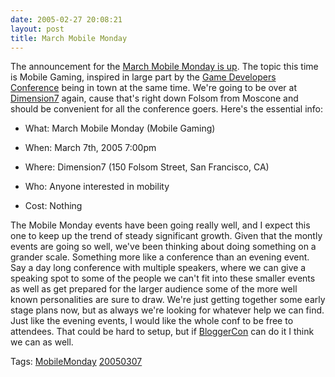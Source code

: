 ```yaml
---
date: 2005-02-27 20:08:21
layout: post
title: March Mobile Monday
---
```


The announcement for the [March Mobile Monday is up](http://www.mobilemonday.com/2005/02/march-mobile-monday.html). The topic this time is Mobile Gaming, inspired in large part by the [Game Developers Conference](http://www.gdconf.com) being in town at the same time. We're going to be over at [Dimension7](http://www.dimension7.com) again, cause that's right down Folsom from Moscone and should be convenient for all the conference goers.  Here's the essential info:







  * What: March Mobile Monday (Mobile Gaming)


  * When: March 7th, 2005 7:00pm


  * Where: Dimension7 (150 Folsom Street, San Francisco, CA)


  * Who: Anyone interested in mobility


  * Cost: Nothing





The Mobile Monday events have been going really well, and I expect this one to keep up the trend of steady significant growth. Given that the montly events are going so well, we've been thinking about doing something on a grander scale. Something more like a conference than an evening event. Say a day long conference with multiple speakers, where we can give a speaking spot to some of the people we can't fit into these smaller events as well as get prepared for the larger audience some of the more well known personalities are sure to draw. We're just getting together some early stage plans now, but as always we're looking for whatever help we can find. Just like the evening events, I would like the whole conf to be free to attendees. That could be hard to setup, but if [BloggerCon](http://www.bloggercon.com/) can do it I think we can as well.





Tags: [MobileMonday](http://technorati.com/tag/mobilemonday) [20050307](http://technorati.com/tag/20050307)

